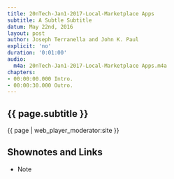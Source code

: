 ```yaml
---
title: 20nTech-Jan1-2017-Local-Marketplace Apps
subtitle: A Subtle Subtitle
datum: May 22nd, 2016
layout: post
author: Joseph Terranella and John K. Paul
explicit: 'no'
duration: '0:01:00'
audio:
  m4a: 20nTech-Jan1-2017-Local-Marketplace Apps.m4a
chapters:
- 00:00:00.000 Intro.
- 00:00:30.000 Outro.
---
```

## {{ page.subtitle }}

{{ page | web_player_moderator:site }}

## Shownotes and Links

* Note
